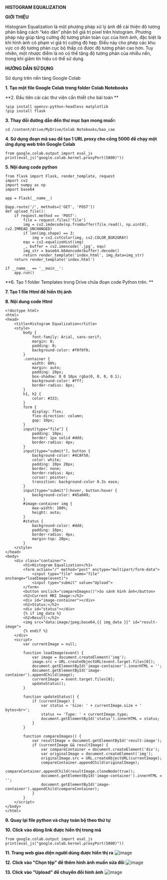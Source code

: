 **HISTOGRAM EQUALIZATION**  

**GIỚI THIỆU**  

Histogram Equalization là một phương pháp xử lý ảnh để cải thiện độ tương phản bằng cách “kéo dãn” phân bố giá trị pixel trên histogram. Phương pháp này giúp tăng cường độ tương phản toàn cục của hình ảnh, đặc biệt là khi hình ảnh có phạm vi giá trị cường độ hẹp. Điều này cho phép các khu vực có độ tương phản cục bộ thấp có được độ tương phản cao hơn. Tuy nhiên, một nhược điểm là nó có thể tăng độ tương phản của nhiễu nền, trong khi giảm tín hiệu có thể sử dụng.  

**HƯỚNG DẪN SỬ DỤNG**  

Sử dụng trên nền tảng Google Colab  

**1. Tạo một file Google Colab trong folder Colab Notebooks**

**2. Đầu tiên cài các thư viện cần thiết cho bài toán  **
```
!pip install opencv-python-headless matplotlib
!pip install flask
```
**3. Thay đổi đường dẫn đến thư mục bạn mong muố**n
```
cd /content/drive/MyDrive/Colab Notebooks/bao_cao
```
**4. Sử dụng đoạn mã sau để tạo 1 URL proxy cho cổng 5000 để chạy một ứng dụng web trên Google Colab**
```
from google.colab.output import eval_js
print(eval_js("google.colab.kernel.proxyPort(5000)"))
```
**5. Nội dung code python**
```
from flask import Flask, render_template, request
import cv2
import numpy as np
import base64

app = Flask(__name__)

@app.route('/', methods=['GET', 'POST'])
def upload_file():
    if request.method == 'POST':
        file = request.files['file']
        img = cv2.imdecode(np.frombuffer(file.read(), np.uint8), cv2.IMREAD_UNCHANGED)
        if len(img.shape) == 3:
            img = cv2.cvtColor(img, cv2.COLOR_BGR2GRAY)
        equ = cv2.equalizeHist(img)
        _, buffer = cv2.imencode('.jpg', equ)
        img_str = base64.b64encode(buffer).decode()
        return render_template('index.html', img_data=img_str)
    return render_template('index.html')

if __name__ == '__main__':
    app.run()
```
**6. Tạo 1 folder Templates trong Drive chứa đoạn code Python trên.  **

**7. Tạo 1 file Html để hiển thị ảnh**

**8. Nội dung code Html**
```
<!doctype html>
<html>
<head>
    <title>Histogram Equalization</title>
    <style>
        body {
            font-family: Arial, sans-serif;
            margin: 0;
            padding: 0;
            background-color: #f0f0f0;
        }
        .container {
            width: 80%;
            margin: auto;
            padding: 20px;
            box-shadow: 0 0 10px rgba(0, 0, 0, 0.1);
            background-color: #fff;
            border-radius: 8px;
        }
        h1, h2 {
            color: #333;
        }
        form {
            display: flex;
            flex-direction: column;
            gap: 10px;
        }
        input[type="file"] {
            padding: 10px;
            border: 1px solid #ddd;
            border-radius: 4px;
        }
        input[type="submit"], button {
            background-color: #4CAF50;
            color: white;
            padding: 10px 20px;
            border: none;
            border-radius: 4px;
            cursor: pointer;
            transition: background-color 0.3s ease;
        }
        input[type="submit"]:hover, button:hover {
            background-color: #45a049;
        }
        #image-container img {
            max-width: 100%;
            height: auto;
        }
        #status {
            background-color: #ddd;
            padding: 10px;
            border-radius: 4px;
            margin-top: 20px;
        }
    </style>
</head>
<body>
    <div class="container">
        <h1>Histogram Equalization</h1>
        <form action="/" method="post" enctype="multipart/form-data">
            <input type="file" name="file" onchange="loadImage(event)">
            <input type="submit" value="Upload">
        </form>
        <button onclick="compareImages()">So sánh hình ảnh</button>
        <h2>Current MRI Image:</h2>
        <div id="image-container"></div>
        <h2>Status:</h2>
        <div id="status"></div>
        {% if img_data %}
        <h2>Result:</h2>
        <img src="data:image/jpeg;base64,{{ img_data }}" id="result-image">
        {% endif %}
    </div>
    <script>
        var currentImage = null;

        function loadImage(event) {
            var image = document.createElement('img');
            image.src = URL.createObjectURL(event.target.files[0]);
            document.getElementById('image-container').innerHTML = '';
            document.getElementById('image-container').appendChild(image);
            currentImage = event.target.files[0];
            updateStatus();
        }

        function updateStatus() {
            if (currentImage) {
                var status = 'Size: ' + currentImage.size + ' bytes<br>';
                status += 'Type: ' + currentImage.type;
                document.getElementById('status').innerHTML = status;
            }
        }

        function compareImages() {
            var resultImage = document.getElementById('result-image');
            if (currentImage && resultImage) {
                var compareContainer = document.createElement('div');
                var originalImage = document.createElement('img');
                originalImage.src = URL.createObjectURL(currentImage);
                compareContainer.appendChild(originalImage);
                compareContainer.appendChild(resultImage.cloneNode(true));
                document.getElementById('image-container').innerHTML = '';
                document.getElementById('image-container').appendChild(compareContainer);
            }
        }
    </script>
</body>
</html>
```
**9. Quay lại file python và chạy toàn bộ theo thứ tự**

**10. Click vào dòng link được hiển thị trong mã**
```
from google.colab.output import eval_js
print(eval_js("google.colab.kernel.proxyPort(5000)"))
```
**11. Trang web giao diện người dùng được hiển thị ra**
![image](https://github.com/TranMinhQuan01/Bao_Cao/assets/97246847/c895eb43-b0fb-4b13-aba7-9c480ec4d375)

**12. Click vào "Chọn tệp" để thêm hình ảnh muốn sửa đổi**
![image](https://github.com/TranMinhQuan01/Bao_Cao/assets/97246847/8556a671-5238-4bbb-9aac-f37e69b8d1b0)

**13. Click vào "Upload" để chuyển đổi hình ảnh**
![image](https://github.com/TranMinhQuan01/Bao_Cao/assets/97246847/b8de62b9-a120-4e0f-94d9-a60b2eb9d6f9)
